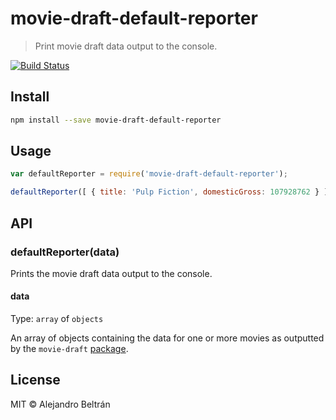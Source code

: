 # movie-draft-default-reporter

> Print movie draft data output to the console.

[![Build Status](https://travis-ci.org/alebelcor/movie-draft-default-reporter.svg)](https://travis-ci.org/alebelcor/movie-draft-default-reporter)

## Install

```bash
npm install --save movie-draft-default-reporter
```

## Usage

```js
var defaultReporter = require('movie-draft-default-reporter');

defaultReporter([ { title: 'Pulp Fiction', domesticGross: 107928762 } ]); // outputs results to console
```

## API

### defaultReporter(data)

Prints the movie draft data output to the console.

#### data

Type: `array` of `objects`

An array of objects containing the data for one or more movies as outputted by the `movie-draft` [package](https://github.com/alebelcor/movie-draft).

## License

MIT © Alejandro Beltrán
